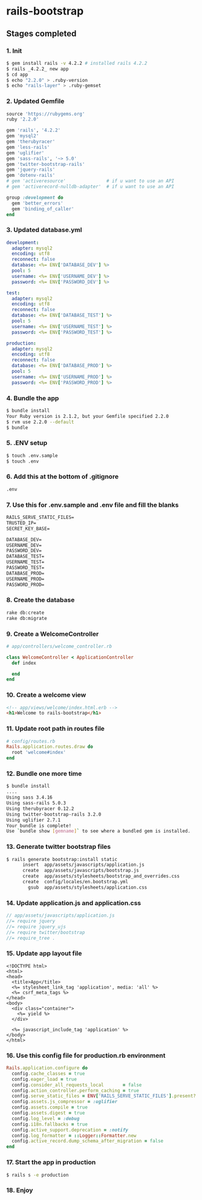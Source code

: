 # rails-bootstrap

## Stages completed

### 1. Init
```bash
$ gem install rails -v 4.2.2 # installed rails 4.2.2
$ rails _4.2.2_ new app
$ cd app
$ echo "2.2.0" > .ruby-version
$ echo "rails-layer" > .ruby-gemset
```

### 2. Updated Gemfile
```ruby
source 'https://rubygems.org'
ruby '2.2.0'

gem 'rails', '4.2.2'
gem 'mysql2'
gem 'therubyracer'
gem 'less-rails'
gem 'uglifier'
gem 'sass-rails', '~> 5.0'
gem 'twitter-bootstrap-rails'
gem 'jquery-rails'
gem 'dotenv-rails'
# gem 'activeresource'               # if u want to use an API
# gem 'activerecord-nulldb-adapter'  # if u want to use an API

group :development do
  gem 'better_errors'
  gem 'binding_of_caller'
end
```

### 3. Updated database.yml
```yml
development:
  adapter: mysql2
  encoding: utf8
  reconnect: false
  database: <%= ENV['DATABASE_DEV'] %>
  pool: 5
  username: <%= ENV['USERNAME_DEV'] %>
  password: <%= ENV['PASSWORD_DEV'] %>

test:
  adapter: mysql2
  encoding: utf8
  reconnect: false
  database: <%= ENV['DATABASE_TEST'] %>
  pool: 5
  username: <%= ENV['USERNAME_TEST'] %>
  password: <%= ENV['PASSWORD_TEST'] %>

production:
  adapter: mysql2
  encoding: utf8
  reconnect: false
  database: <%= ENV['DATABASE_PROD'] %>
  pool: 5
  username: <%= ENV['USERNAME_PROD'] %>
  password: <%= ENV['PASSWORD_PROD'] %>
```

### 4. Bundle the app
```bash
$ bundle install
Your Ruby version is 2.1.2, but your Gemfile specified 2.2.0
$ rvm use 2.2.0 --default
$ bundle
```

### 5. .ENV setup
```bash
$ touch .env.sample
$ touch .env
```

### 6. Add this at the bottom of .gitignore
```txt
.env
```

### 7. Use this for .env.sample and .env file and fill the blanks
```txt
RAILS_SERVE_STATIC_FILES=
TRUSTED_IP=
SECRET_KEY_BASE=

DATABASE_DEV=
USERNAME_DEV=
PASSWORD_DEV=
DATABASE_TEST=
USERNAME_TEST=
PASSWORD_TEST=
DATABASE_PROD=
USERNAME_PROD=
PASSWORD_PROD=
```

### 8. Create the database
```bash
rake db:create
rake db:migrate
```

### 9. Create a WelcomeController
```ruby
# app/controllers/welcome_controller.rb

class WelcomeController < ApplicationController
  def index

  end
end
```

### 10. Create a welcome view
```html
<!-- app/views/welcome/index.html.erb -->
<h1>Welcome to rails-bootstrap</h1>
```

### 11. Update root path in routes file
```ruby
# config/routes.rb
Rails.application.routes.draw do
  root 'welcome#index'
end
```

### 12. Bundle one more time
```bash
$ bundle install
....
Using sass 3.4.16
Using sass-rails 5.0.3
Using therubyracer 0.12.2
Using twitter-bootstrap-rails 3.2.0
Using uglifier 2.7.1
Your bundle is complete!
Use `bundle show [gemname]` to see where a bundled gem is installed.
```

### 13. Generate twitter bootstrap files
```bash
$ rails generate bootstrap:install static
      insert  app/assets/javascripts/application.js
      create  app/assets/javascripts/bootstrap.js
      create  app/assets/stylesheets/bootstrap_and_overrides.css
      create  config/locales/en.bootstrap.yml
        gsub  app/assets/stylesheets/application.css
```

### 14. Update application.js and application.css
```javascript
// app/assets/javascripts/application.js
//= require jquery
//= require jquery_ujs
//= require twitter/bootstrap
//= require_tree .
```

### 15. Update app layout file
```erb
<!DOCTYPE html>
<html>
<head>
  <title>App</title>
  <%= stylesheet_link_tag 'application', media: 'all' %>
  <%= csrf_meta_tags %>
</head>
<body>
  <div class="container">
    <%= yield %>
  </div>

  <%= javascript_include_tag 'application' %>
</body>
</html>
```

### 16. Use this config file for production.rb environment
```ruby
Rails.application.configure do
  config.cache_classes = true
  config.eager_load = true
  config.consider_all_requests_local       = false
  config.action_controller.perform_caching = true
  config.serve_static_files = ENV['RAILS_SERVE_STATIC_FILES'].present?
  config.assets.js_compressor = :uglifier
  config.assets.compile = true
  config.assets.digest = true
  config.log_level = :debug
  config.i18n.fallbacks = true
  config.active_support.deprecation = :notify
  config.log_formatter = ::Logger::Formatter.new
  config.active_record.dump_schema_after_migration = false
end
```

### 17. Start the app in production
```bash
$ rails s -e production
```

### 18. Enjoy
